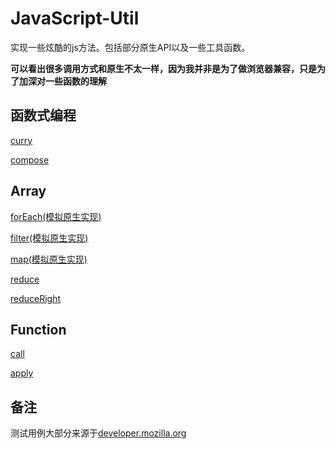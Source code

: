 # JavaScript-Util

实现一些炫酷的js方法。包括部分原生API以及一些工具函数。

**可以看出很多调用方式和原生不太一样，因为我并非是为了做浏览器兼容，只是为了加深对一些函数的理解**

## 函数式编程

[curry](./fp/curry.js)

[compose](./fp/compose.js)

## Array

[forEach(模拟原生实现)](./array/forEach.js)

[filter(模拟原生实现)](./array/filter.js)

[map(模拟原生实现)](./array/map.js)

[reduce](./array/reduce.js)

[reduceRight](./array/reduceRight.js)

## Function

[call](./function/call.js)

[apply](./function/apply.js)

## 备注

测试用例大部分来源于[developer.mozilla.org](https://developer.mozilla.org/zh-CN/)
